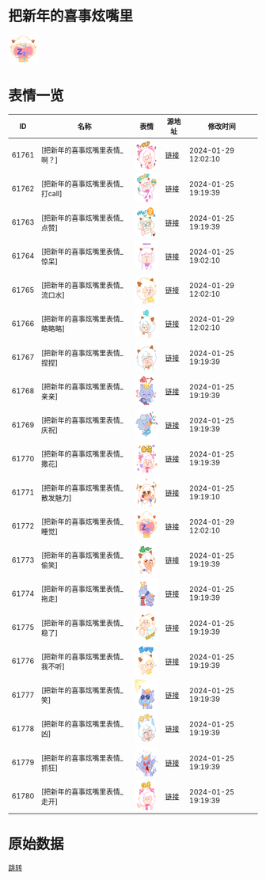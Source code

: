 # 把新年的喜事炫嘴里

<img src="./cover.png" height="60" alt="cover" />

# 表情一览

|ID|名称|表情|源地址|修改时间|
|----|----|----|----|----|
|61761|[把新年的喜事炫嘴里表情_啊？]|<img src="./pic/061761_%5B把新年的喜事炫嘴里表情_啊？%5D.png" height="60" alt="啊？"/>|[链接](https://i0.hdslb.com/bfs/emote/0a5269cdf82b5b563b8dd762330bcb73e06e4fd8.png)|2024-01-29 12:02:10|
|61762|[把新年的喜事炫嘴里表情_打call]|<img src="./pic/061762_%5B把新年的喜事炫嘴里表情_打call%5D.png" height="60" alt="打call"/>|[链接](https://i0.hdslb.com/bfs/emote/077ac0f379043c3e7e6183c8770e1aa641782a6e.png)|2024-01-25 19:19:39|
|61763|[把新年的喜事炫嘴里表情_点赞]|<img src="./pic/061763_%5B把新年的喜事炫嘴里表情_点赞%5D.png" height="60" alt="点赞"/>|[链接](https://i0.hdslb.com/bfs/emote/5a6ac13331485d34a89f3f9d2daf7d9a6fa29aba.png)|2024-01-25 19:19:39|
|61764|[把新年的喜事炫嘴里表情_惊呆]|<img src="./pic/061764_%5B把新年的喜事炫嘴里表情_惊呆%5D.png" height="60" alt="惊呆"/>|[链接](https://i0.hdslb.com/bfs/emote/1aabafc10b5bd163b2d4642d2acdf530e0ade9c9.png)|2024-01-25 19:02:10|
|61765|[把新年的喜事炫嘴里表情_流口水]|<img src="./pic/061765_%5B把新年的喜事炫嘴里表情_流口水%5D.png" height="60" alt="流口水"/>|[链接](https://i0.hdslb.com/bfs/emote/8f7f87510973908c330127d576b90e357f0f890a.png)|2024-01-29 12:02:10|
|61766|[把新年的喜事炫嘴里表情_略略略]|<img src="./pic/061766_%5B把新年的喜事炫嘴里表情_略略略%5D.png" height="60" alt="略略略"/>|[链接](https://i0.hdslb.com/bfs/emote/2a5a0d525744cb5f4079d71ea3cf111a379f3068.png)|2024-01-29 12:02:10|
|61767|[把新年的喜事炫嘴里表情_捏捏]|<img src="./pic/061767_%5B把新年的喜事炫嘴里表情_捏捏%5D.png" height="60" alt="捏捏"/>|[链接](https://i0.hdslb.com/bfs/emote/aecd2050cb16b18e33c361462c67e33dcc04a6ef.png)|2024-01-25 19:19:39|
|61768|[把新年的喜事炫嘴里表情_亲亲]|<img src="./pic/061768_%5B把新年的喜事炫嘴里表情_亲亲%5D.png" height="60" alt="亲亲"/>|[链接](https://i0.hdslb.com/bfs/emote/1eee2aa2b93df6732739c3e543cbe69cc2ef54c2.png)|2024-01-25 19:19:39|
|61769|[把新年的喜事炫嘴里表情_庆祝]|<img src="./pic/061769_%5B把新年的喜事炫嘴里表情_庆祝%5D.png" height="60" alt="庆祝"/>|[链接](https://i0.hdslb.com/bfs/emote/266e2494994c73e5e07f00e388ddf0339b70aca9.png)|2024-01-25 19:19:39|
|61770|[把新年的喜事炫嘴里表情_撒花]|<img src="./pic/061770_%5B把新年的喜事炫嘴里表情_撒花%5D.png" height="60" alt="撒花"/>|[链接](https://i0.hdslb.com/bfs/emote/1e56866852eccda19530f6b7df1d3fa923950e8e.png)|2024-01-25 19:19:39|
|61771|[把新年的喜事炫嘴里表情_散发魅力]|<img src="./pic/061771_%5B把新年的喜事炫嘴里表情_散发魅力%5D.png" height="60" alt="散发魅力"/>|[链接](https://i0.hdslb.com/bfs/emote/a3df0cf85f3cef2b640d207e6f987ab6c6ec2751.png)|2024-01-25 19:19:10|
|61772|[把新年的喜事炫嘴里表情_睡觉]|<img src="./pic/061772_%5B把新年的喜事炫嘴里表情_睡觉%5D.png" height="60" alt="睡觉"/>|[链接](https://i0.hdslb.com/bfs/emote/6a256aa2e94a30c29a1d8a026d14141fbcb3615e.png)|2024-01-29 12:02:10|
|61773|[把新年的喜事炫嘴里表情_偷笑]|<img src="./pic/061773_%5B把新年的喜事炫嘴里表情_偷笑%5D.png" height="60" alt="偷笑"/>|[链接](https://i0.hdslb.com/bfs/emote/388bf3a4fb7deebe8ade70d874faafc3827b1189.png)|2024-01-25 19:19:39|
|61774|[把新年的喜事炫嘴里表情_拖走]|<img src="./pic/061774_%5B把新年的喜事炫嘴里表情_拖走%5D.png" height="60" alt="拖走"/>|[链接](https://i0.hdslb.com/bfs/emote/a43f1f287e4897f8f678b5e6df771432a112a425.png)|2024-01-25 19:19:39|
|61775|[把新年的喜事炫嘴里表情_稳了]|<img src="./pic/061775_%5B把新年的喜事炫嘴里表情_稳了%5D.png" height="60" alt="稳了"/>|[链接](https://i0.hdslb.com/bfs/emote/5d1eabb0042d5d3980c22a405c25121537e7051f.png)|2024-01-25 19:19:39|
|61776|[把新年的喜事炫嘴里表情_我不听]|<img src="./pic/061776_%5B把新年的喜事炫嘴里表情_我不听%5D.png" height="60" alt="我不听"/>|[链接](https://i0.hdslb.com/bfs/emote/35bfe3520c41b6224b381537ff9e70a368717298.png)|2024-01-25 19:19:39|
|61777|[把新年的喜事炫嘴里表情_笑]|<img src="./pic/061777_%5B把新年的喜事炫嘴里表情_笑%5D.png" height="60" alt="笑"/>|[链接](https://i0.hdslb.com/bfs/emote/9bfd04f61b8b0c459e597f37930ff8e2b5525df3.png)|2024-01-25 19:19:39|
|61778|[把新年的喜事炫嘴里表情_凶]|<img src="./pic/061778_%5B把新年的喜事炫嘴里表情_凶%5D.png" height="60" alt="凶"/>|[链接](https://i0.hdslb.com/bfs/emote/edff7c740af1098b45a39aefe21f582f18e2a523.png)|2024-01-25 19:19:39|
|61779|[把新年的喜事炫嘴里表情_抓狂]|<img src="./pic/061779_%5B把新年的喜事炫嘴里表情_抓狂%5D.png" height="60" alt="抓狂"/>|[链接](https://i0.hdslb.com/bfs/emote/9852f6527551e22b5d35caea8af68192580349d4.png)|2024-01-25 19:19:39|
|61780|[把新年的喜事炫嘴里表情_走开]|<img src="./pic/061780_%5B把新年的喜事炫嘴里表情_走开%5D.png" height="60" alt="走开"/>|[链接](https://i0.hdslb.com/bfs/emote/c75de3f972bf3fc63d7908e8e555a358f0758449.png)|2024-01-25 19:19:39|

# 原始数据

[跳转](./raw.json)

